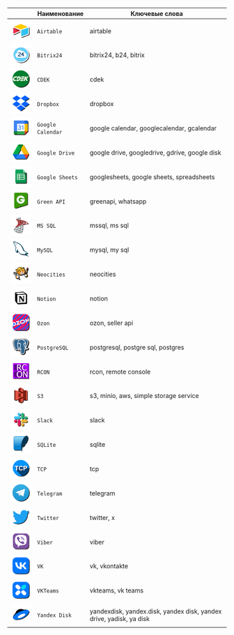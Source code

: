 |  | Наименование | Ключевые слова |
|-|-|-|
|![Airtable](../Airtable.png)| `Airtable`| airtable |
|![Bitrix24](../Bitrix24.png)| `Bitrix24`| bitrix24, b24, bitrix |
|![CDEK](../CDEK.png)| `CDEK`| cdek |
|![Dropbox](../Dropbox.png)| `Dropbox`| dropbox |
|![Google Calendar](../GoogleCalendar.png)| `Google Calendar`| google calendar, googlecalendar, gcalendar |
|![Google Drive](../GoogleDrive.png)| `Google Drive`| google drive, googledrive, gdrive, google disk |
|![Google Sheets](../GoogleSheets.png)| `Google Sheets`| googlesheets, google sheets, spreadsheets |
|![Green API](../GreenAPI.png)| `Green API`| greenapi, whatsapp |
|![MS SQL](../MSSQL.png)| `MS SQL`| mssql, ms sql |
|![MySQL](../MySQL.png)| `MySQL`| mysql, my sql |
|![Neocities](../Neocities.png)| `Neocities`| neocities |
|![Notion](../Notion.png)| `Notion`| notion |
|![Ozon](../Ozon.png)| `Ozon`| ozon, seller api |
|![PostgreSQL](../PostgreSQL.png)| `PostgreSQL`| postgresql, postgre sql, postgres |
|![RCON](../RCON.png)| `RCON`| rcon, remote console |
|![S3](../S3.png)| `S3`| s3, minio, aws, simple storage service |
|![Slack](../Slack.png)| `Slack`| slack |
|![SQLite](../SQLite.png)| `SQLite`| sqlite |
|![TCP](../TCP.png)| `TCP`| tcp |
|![Telegram](../Telegram.png)| `Telegram`| telegram |
|![Twitter](../Twitter.png)| `Twitter`| twitter, x |
|![Viber](../Viber.png)| `Viber`| viber |
|![VK](../VK.png)| `VK`| vk, vkontakte |
|![VKTeams](../VKTeams.png)| `VKTeams`| vkteams, vk teams |
|![Yandex Disk](../YandexDisk.png)| `Yandex Disk`| yandexdisk, yandex.disk, yandex disk, yandex drive, yadisk, ya disk |
